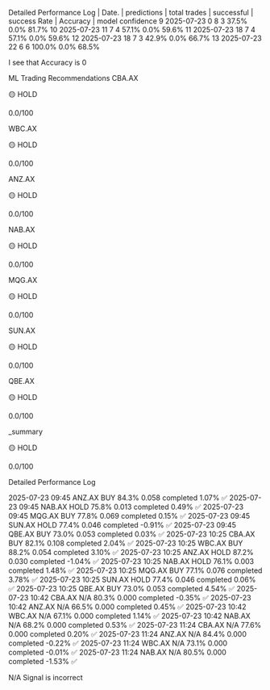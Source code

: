 Detailed Performance Log
    | Date.   | predictions | total trades | successful | success Rate | Accuracy | model confidence
9	2025-07-23	0	8	3	37.5%	0.0%	81.7%
10	2025-07-23	11	7	4	57.1%	0.0%	59.6%
11	2025-07-23	18	7	4	57.1%	0.0%	59.6%
12	2025-07-23	18	7	3	42.9%	0.0%	66.7%
13	2025-07-23	22	6	6	100.0%	0.0%	68.5%


I see that Accuracy is 0

ML Trading Recommendations
CBA.AX

🟡 HOLD

0.0/100

WBC.AX

🟡 HOLD

0.0/100

ANZ.AX

🟡 HOLD

0.0/100

NAB.AX

🟡 HOLD

0.0/100

MQG.AX

🟡 HOLD

0.0/100

SUN.AX

🟡 HOLD

0.0/100

QBE.AX

🟡 HOLD

0.0/100

_summary

🟡 HOLD

0.0/100

Detailed Performance Log

2025-07-23	09:45	ANZ.AX	BUY	84.3%	0.058	completed	1.07%	✅
2025-07-23	09:45	NAB.AX	HOLD	75.8%	0.013	completed	0.49%	✅
2025-07-23	09:45	MQG.AX	BUY	77.8%	0.069	completed	0.15%	✅
2025-07-23	09:45	SUN.AX	HOLD	77.4%	0.046	completed	-0.91%	✅
2025-07-23	09:45	QBE.AX	BUY	73.0%	0.053	completed	0.03%	✅
2025-07-23	10:25	CBA.AX	BUY	82.1%	0.108	completed	2.04%	✅
2025-07-23	10:25	WBC.AX	BUY	88.2%	0.054	completed	3.10%	✅
2025-07-23	10:25	ANZ.AX	HOLD	87.2%	0.030	completed	-1.04%	✅
2025-07-23	10:25	NAB.AX	HOLD	76.1%	0.003	completed	1.48%	✅
2025-07-23	10:25	MQG.AX	BUY	77.1%	0.076	completed	3.78%	✅
2025-07-23	10:25	SUN.AX	HOLD	77.4%	0.046	completed	0.06%	✅
2025-07-23	10:25	QBE.AX	BUY	73.0%	0.053	completed	4.54%	✅
2025-07-23	10:42	CBA.AX	N/A	80.3%	0.000	completed	-0.35%	✅
2025-07-23	10:42	ANZ.AX	N/A	66.5%	0.000	completed	0.45%	✅
2025-07-23	10:42	WBC.AX	N/A	67.1%	0.000	completed	1.14%	✅
2025-07-23	10:42	NAB.AX	N/A	68.2%	0.000	completed	0.53%	✅
2025-07-23	11:24	CBA.AX	N/A	77.6%	0.000	completed	0.20%	✅
2025-07-23	11:24	ANZ.AX	N/A	84.4%	0.000	completed	-0.22%	✅
2025-07-23	11:24	WBC.AX	N/A	73.1%	0.000	completed	-0.01%	✅
2025-07-23	11:24	NAB.AX	N/A	80.5%	0.000	completed	-1.53%	✅

N/A Signal is incorrect